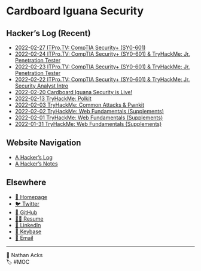 # Cardboard Iguana Security

## Hacker’s Log (Recent)

* [2022-02-27 ITPro.TV: CompTIA Security+ (SY0-601)](../log/2022-02-27-itprotv-comptia-security-plus.md)
* [2022-02-24 ITPro.TV: CompTIA Security+ (SY0-601) & TryHackMe: Jr. Penetration Tester](log/2022-02-24-itprotv-comptia-security-plus-and-tryhackme-jr-penetration-tester.md)
* [2022-02-23 ITPro.TV: CompTIA Security+ (SY0-601) & TryHackMe: Jr. Penetration Tester](log/2022-02-23-itprotv-comptia-security-plus-and-tryhackme-jr-penetration-tester.md)
* [2022-02-22 ITPro.TV: CompTIA Security+ (SY0-601) & TryHackMe: Jr. Security Analyst Intro](log/2022-02-22-itprotv-comptia-security-plus-and-tryhackme-jr-security-analyst-intro.md)
* [2022-02-20 Cardboard Iguana Security is Live!](log/2022-02-20-cardboard-iguana-security-is-live.md)
* [2022-02-13 TryHackMe: Polkit](log/2022-02-13-tryhackme-polkit.md)
* [2022-02-03 TryHackMe: Common Attacks & Pwnkit](log/2022-02-03-tryhackme-common-attacks-and-pwnkit.md)
* [2022-02-02 TryHackMe: Web Fundamentals (Supplements)](log/2022-02-02-tryhackme-web-fundamentals-supplements.md)
* [2022-02-01 TryHackMe: Web Fundamentals (Supplements)](log/2022-02-01-tryhackme-web-fundamentals-supplements.md)
* [2022-01-31 TryHackMe: Web Fundamentals (Supplements)](log/2022-01-31-tryhackme-web-fundamentals-supplements.md)

## Website Navigation

* [A Hacker’s Log](log.md)
* [A Hacker’s Notes](notes.md)

## Elsewhere

* [<span aria-hidden="true">🌱</span> Homepage](https://necopinus.xyz)
* [<span aria-hidden="true">🐦</span> Twitter](https://twitter.com/necopinus)
* [<span aria-hidden="true">🐙</span> GitHub](https://github.com/necopinus)
* [<span aria-hidden="true">🧑‍💻</span> Resume](https://registry.jsonresume.org/necopinus)
* [<span aria-hidden="true">🌃</span> LinkedIn](https://www.linkedin.com/in/necopinus/)
* [<span aria-hidden="true">🔏</span> Keybase](https://keybase.io/necopinus)
* [<span aria-hidden="true">📧</span> Email](mailto:nathan.acks@cardboard-iguana.com)

- - - -

<span aria-hidden="true">👤</span> Nathan Acks  
<span aria-hidden="true">🏷️</span> #MOC
